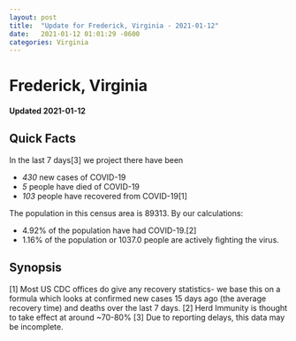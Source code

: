 ```yaml
---
layout: post
title:  "Update for Frederick, Virginia - 2021-01-12"
date:   2021-01-12 01:01:29 -0600
categories: Virginia
---
```


# Frederick, Virginia
#### Updated 2021-01-12

## Quick Facts

In the last 7 days[3] we project there have been
- *430* new cases of COVID-19
- *5* people have died of COVID-19
- *103* people have recovered from COVID-19[1]

The population in this census area is 89313. By our calculations:
- 4.92% of the population have had COVID-19.[2]
- 1.16% of the population or 1037.0 people are actively fighting the virus.

## Synopsis




[1] Most US CDC offices do give any recovery statistics- we base this on a formula which looks at confirmed new cases
15 days ago (the average recovery time) and deaths over the last 7 days.
[2] Herd Immunity is thought to take effect at around ~70-80%
[3] Due to reporting delays, this data may be incomplete. 
    